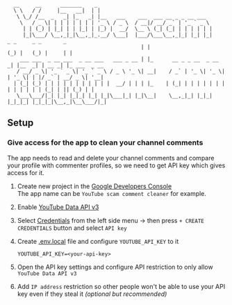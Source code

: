 ```
  __     __      _______    _
  \ \   / /     |__   __|  | |
   \ \_/ /__  _   _| |_   _| |__   ___    ___  ___ __ _ _ __ ___
    \   / _ \| | | | | | | | '_ \ / _ \  / __|/ __/ _` | '_ ` _ \
     | | (_) | |_| | | |_| | |_) |  __/  \__ \ (_| (_| | | | | | |
     |_|\___/ \__,_|_|\__,_|_.__/ \___|  |___/\___\__,_|_| |_| |_|    _ _     _ _       _
                                           | |                       (_) |   (_) |     | |
    ___ ___  _ __ ___  _ __ ___   ___ _ __ | |_      __ _ _ __  _ __  _| |__  _| | __ _| |_ ___  _ __
   / __/ _ \| '_ ` _ \| '_ ` _ \ / _ \ '_ \| __|    / _` | '_ \| '_ \| | '_ \| | |/ _` | __/ _ \| '__|
  | (_| (_) | | | | | | | | | | |  __/ | | | |_    | (_| | | | | | | | | | | | | | (_| | || (_) | |
   \___\___/|_| |_| |_|_| |_| |_|\___|_| |_|\__|    \__,_|_| |_|_| |_|_|_| |_|_|_|\__,_|\__\___/|_|

```


## Setup

### **Give access for the app to clean your channel comments**

The app needs to read and delete your channel comments and compare your profile with commenter profiles, so we need to get API key which gives access for it.

1. Create new project in the [Google Developers Console](https://console.developers.google.com/)\
The app name can be `YouTube scam comment cleaner` for example.

2. Enable [YouTube Data API v3](https://console.cloud.google.com/apis/library/browse?q=youtube%20data%20api%20v3)

3. Select [Credentials](https://console.cloud.google.com/apis/credentials) from the left side menu -> then press `+ CREATE CREDENTIALS` button and select `API key`

4. Create [.env.local](.env.local) file and configure `YOUTUBE_API_KEY` to it
    ```
    YOUTUBE_API_KEY=<your-api-key>
    ```

5. Open the API key settings and configure API restriction to only allow `YouTube Data API v3`

6. Add `IP address` restriction so other people won't be able to use your API key even if they steal it *(optional but recommended)*
